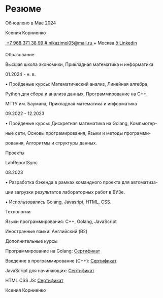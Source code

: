 # Резюме
<a name="br1"></a> 

Обновлено в Мае 2024

Ксения Корниенко

[](tel:+79683713899)[ ](tel:+79683713899)[+7](tel:+79683713899)[ ](tel:+79683713899)[968](tel:+79683713899)[ ](tel:+79683713899)[371](tel:+79683713899)[ ](tel:+79683713899)[38](tel:+79683713899)[ ](tel:+79683713899)[99](tel:+79683713899)[ ](tel:+79683713899)[#](mailto:nikazimol05@mail.ru)[ ](mailto:nikazimol05@mail.ru)<nikazimol05@mail.ru>[ ](mailto:nikazimol05@mail.ru)+ Москва [ð](https://linkedin.com/in/%D0%BA%D1%81%D0%B5%D0%BD%D0%B8%D1%8F-%D0%BA%D0%BE%D1%80%D0%BD%D0%B8%D0%B5%D0%BD%D0%BA%D0%BE-a0928a30a)[ ](https://linkedin.com/in/%D0%BA%D1%81%D0%B5%D0%BD%D0%B8%D1%8F-%D0%BA%D0%BE%D1%80%D0%BD%D0%B8%D0%B5%D0%BD%D0%BA%D0%BE-a0928a30a)[Linkedin](https://linkedin.com/in/%D0%BA%D1%81%D0%B5%D0%BD%D0%B8%D1%8F-%D0%BA%D0%BE%D1%80%D0%BD%D0%B8%D0%B5%D0%BD%D0%BA%D0%BE-a0928a30a)

Образование

Высшая школа экономики, Прикладная математика и информатика

01\.2024 - н. в.

• Пройденые курсы: Математический анализ, Линейная алгебра,

Python для сбора и анализа данных, Программирование на C++.

МГТУ им. Баумана, Прикладная математика и информатика

09\.2022 - 12.2023

• Пройденые курсы: Дискретная математика на Golang, Компьютер-

ные сети, Основы програмирования, Языки и методы программи-

рования, Алгоритмы и структуры данных.

Проекты

LabReportSync

08\.2023

• Разработка бэкенда в рамках командного проекта для автоматиза-

ции загрузки результатов лабораторных работ в ВУЗе.

• Использовались Golang, Javasript, HTML, CSS.

Технологии

Языки программирования: C++, Golang, JavaScript

Иностранные языки: Английский (B2)

Дополнительные курсы

Программирование на Golang: [Сертификат](https://stepik.org/cert/2144361)

Введение в программирование (C++): [Сертификат](https://stepik.org/cert/1185579)

JavaScript для начинающих: [Сертификат](https://stepik.org/cert/2151305)

HTML CSS JS: [Сертификат](https://stepik.org/cert/2152277)

Ксения Корниенко

